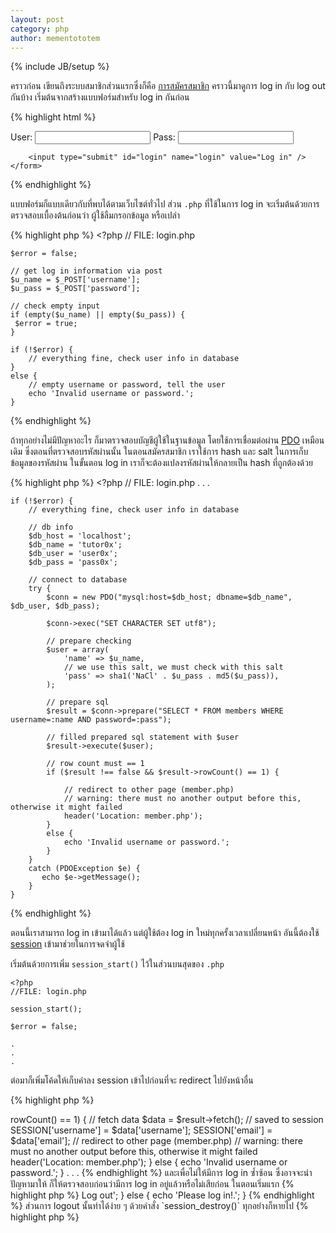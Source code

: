 ```yaml
---
layout: post
category: php
author: mementototem
---
```

{% include JB/setup %}

คราวก่อน เขียนถึงระบบสมาชิกส่วนแรกซึ่งก็คือ [การสมัครสมาชิก](/php/register.html) คราวนี้มาดูการ log in กับ log out กันบ้าง เริ่มต้นจากสร้างแบบฟอร์มสำหรับ log in กันก่อน

{% highlight html %}
    <!-- FILE: login.html -->
    <form id="login" method="post" action="login.php">
        <label for="username">User:</label>
        <input type="text" id="username" name="username" />
        <label for="password">Pass:</label>
        <input type="password" id="password" name="password" />

        <input type="submit" id="login" name="login" value="Log in" />
    </form>
{% endhighlight %}

แบบฟอร์มก็แบบเดียวกับที่พบได้ตามเว็บไซต์ทั่วไป ส่วน `.php` ที่ใช้ในการ log in จะเริ่มต้นด้วยการตรวจสอบเบื้องต้นก่อนว่า ผู้ใช้ลืมกรอกข้อมูล หรือเปล่า

{% highlight php %}
    <?php
    // FILE: login.php

    $error = false;

    // get log in information via post
    $u_name = $_POST['username'];
    $u_pass = $_POST['password'];

    // check empty input
    if (empty($u_name) || empty($u_pass)) {
     $error = true;
    }

    if (!$error) {
        // everything fine, check user info in database
    }
    else {
        // empty username or password, tell the user
        echo 'Invalid username or password.';
    }
{% endhighlight %}

ถ้าทุกอย่างไม่มีปัญหาอะไร ก็มาตรวจสอบบัญชีผู้ใช้ในฐานข้อมูล โดยใช้การเชื่อมต่อผ่าน [PDO](/sql/pdo) เหมือนเดิม ซึ่งตอนที่ตรวจสอบรหัสผ่านนั้น ในตอนสมัครสมาชิก เราใช้การ hash และ salt ในการเก็บข้อมูลของรหัสผ่าน ในขั้นตอน log in เราก็จะต้องแปลงรหัสผ่านให้กลายเป็น hash ที่ถูกต้องด้วย

{% highlight php %}
    <?php
    // FILE: login.php
    .
    .
    .

    if (!$error) {
        // everything fine, check user info in database

        // db info
        $db_host = 'localhost';
        $db_name = 'tutor0x';
        $db_user = 'user0x';
        $db_pass = 'pass0x';

        // connect to database
        try {
            $conn = new PDO("mysql:host=$db_host; dbname=$db_name", $db_user, $db_pass);
            
            $conn->exec("SET CHARACTER SET utf8");
            
            // prepare checking
            $user = array(
                'name' => $u_name,
                // we use this salt, we must check with this salt
                'pass' => sha1('NaCl' . $u_pass . md5($u_pass)),
            );

            // prepare sql
            $result = $conn->prepare("SELECT * FROM members WHERE username=:name AND password=:pass");

            // filled prepared sql statement with $user
            $result->execute($user);

            // row count must == 1
            if ($result !== false && $result->rowCount() == 1) {

                // redirect to other page (member.php)
                // warning: there must no another output before this, otherwise it might failed
                header('Location: member.php');
            }
            else {
                echo 'Invalid username or password.';
            }
        }
        catch (PDOException $e) {
           echo $e->getMessage();
        }
    }
{% endhighlight %}

ตอนนี้เราสามารถ log in เข้ามาได้แล้ว แต่ผู้ใช้ต้อง log in ใหม่ทุกครั้งเวลาเปลี่ยนหน้า อันนี้ต้องใช้ [session](/php/session.html) เข้ามาช่วยในการจดจำผู้ใช้

เริ่มต้นด้วยการเพิ่ม `session_start()` ไว้ในส่วนบนสุดของ `.php`


    <?php
    //FILE: login.php

    session_start();

    $error = false;

    .
    .
    .


ต่อมาก็เพิ่มโค้ดให้เก็บค่าลง session เข้าไปก่อนที่จะ redirect ไปยังหน้าอื่น

{% highlight php %}
<?php
// FILE: login.php
.
.
.

// row count must == 1
if ($result !== false && $result->rowCount() == 1) {
    // fetch data
    $data = $result->fetch();

    // saved to session
    SESSION['username'] = $data['username'];
    SESSION['email'] = $data['email'];

    // redirect to other page (member.php)
    // warning: there must no another output before this, otherwise it might failed
    header('Location: member.php');
}
else {
    echo 'Invalid username or password.';
}

.
.
.
{% endhighlight %}

และเพื่อไม่ให้มีการ log in ซ้ำซ้อน ซึ่งอาจจะนำปัญหามาให้ ก็ให้ตรวจสอบก่อนว่ามีการ log in อยู่แล้วหรือไม่เสียก่อน ในตอนเริ่มแรก

{% highlight php %}
    <?php
    //FILE: login.php

    session_start();

    // if already logged in redirect
    if (isset($_SESSION['username'])) {
        header('Location: member.php');
    }

    $error = false;

    .
    .
    .
{% endhighlight %}

ส่วนในหน้าอื่น ๆ ที่จำเป็นต้อง log in ก่อน เพื่อแสดงข้อมูลออกมาก็ให้ตรวจสอบค่า `$_SESSION['username']` ดูว่ามีการ log in หรือไม่ ถ้ามีก็ดึงข้อมูลมาตามปกติ แต่ถ้าไม่มีจะบังคับให้ log in เสียก่อน หรือแสดงข้อมูลที่แตกต่างกันออกไป อันนี้ก็แล้วแต่จะออกแบบ

{% highlight php %}
    <?php
    // FILE: member.php

    // always start with this
    session_start();

    // check log in status
    if (isset($_SESSION['username'])) {
        // do anything you want
        echo 'Hello ' . $_SESSION['username'] . ' (' . $_SESSION['email'] . ')';
        echo '\r\n';
        echo '<a href="logout.php">Log out</a>';
    }
    else {
        echo 'Please log in!.';
    }
{% endhighlight %}

ส่วนการ logout นั้นทำได้ง่าย ๆ ด้วยคำสั่ง `session_destroy()` ทุกอย่างก็หายไป

{% highlight php %}
    <?php
    // FILE: logout.php

    session_start();
    session_destroy();

    echo 'Logged out';
{% endhighlight %}

ทั้งหมดนี้เป็นเพียง โครงร่างคร่าว ๆ ที่สามารถทำงานได้ ถ้าหากต้องการให้เว็บออกมาสวยงาม จำเป็นต้องใช้การวางเลย์เอ้าท์ รวมทั้งการออกแบบการไหลของข้อมูลเสียใหม่ แต่โดยรวมแล้ว จะมีฟังชั่นที่จำเป็นเพียงเท่านี้

ที่ผ่านมาจะเห็นว่าไม่มีการพูดถึง [SQL Injection](https://en.wikipedia.org/wiki/SQL_injection) เลยเพราะว่า เราใช้ฟังชั่น `PDO::prepare()` ในการเตรียมข้อมูล ตราบใดที่ไม่มีบั๊กในฟังชั่นนี้ ฐานข้อมูลของเรายังปลอดภัยอยู่

